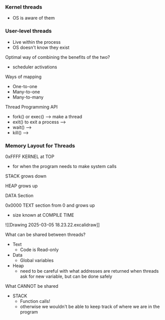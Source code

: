 ### Kernel threads
- OS is aware of them
### User-level threads
- Live within the process
- OS doesn't know they exist

Optimal way of combining the benefits of the two?
- scheduler activations

Ways of mapping
- One-to-one
- Many-to-one
- Many-to-many

Thread Programming API
- fork() or exec() --> make a thread
- exit() to exit a process --> 
- wait() --> 
- kill() --> 

### Memory Layout for Threads

0xFFFF  KERNEL at TOP
- for when the program needs to make system calls

STACK grows down

HEAP grows up

DATA Section

0x0000 TEXT section from 0 and grows up
- size known at COMPILE TIME

![[Drawing 2025-03-05 18.23.22.excalidraw]]


What can be shared between threads?
- Text
	- Code is Read-only
- Data
	- Global variables
- Heap
	- need to be careful with what addresses are returned when threads ask for new variable, but can be done safely

What CANNOT be shared
- STACK
	- Function calls!
	- otherwise we wouldn't be able to keep track of where we are in the program